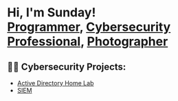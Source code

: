 <h1>Hi, I'm Sunday! <br/><a href="https://github.com/SundayoTech">Programmer</a>, <a href="">Cybersecurity Professional</a>, <a href="https://www.youtube.com/c/joshmadakor">Photographer</a></h1>

<h2>👨‍💻 Cybersecurity Projects:</h2>
  
- [Active Directory Home Lab](https://github.com/joshmadakor1/Label)
- [SIEM](https://github.com/joshmadakor1/Labe2)





<!--
**SundayoTech/SundayoTech** is a ✨ _special_ ✨ repository because its `README.md` (this file) appears on your GitHub profile.

Here are some ideas to get you started:

- 🔭 I’m currently working on ...
- 🌱 I’m currently learning ...
- 👯 I’m looking to collaborate on ...
- 🤔 I’m looking for help with ...
- 💬 Ask me about ...
- 📫 How to reach me: ...
- 😄 Pronouns: ...
- ⚡ Fun fact: ...
-->
